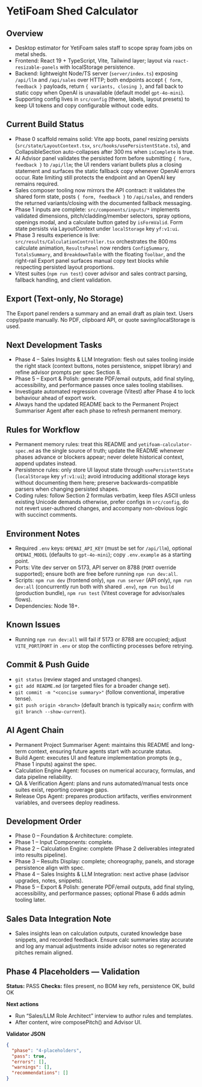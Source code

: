 # YetiFoam Shed Calculator
## Overview
- Desktop estimator for YetiFoam sales staff to scope spray foam jobs on metal sheds.
- Frontend: React 19 + TypeScript, Vite, Tailwind layer; layout via `react-resizable-panels` with localStorage persistence.
- Backend: lightweight Node/TS server (`server/index.ts`) exposing `/api/llm` and `/api/sales` over HTTP; both endpoints accept `{ form, feedback }` payloads, return `{ variants, closing }`, and fall back to static copy when OpenAI is unavailable (default model `gpt-4o-mini`).
- Supporting config lives in `src/config` (theme, labels, layout presets) to keep UI tokens and copy configurable without code edits.

## Current Build Status
- Phase 0 scaffold remains solid: Vite app boots, panel resizing persists (`src/state/LayoutContext.tsx`, `src/hooks/usePersistentState.ts`), and CollapsibleSection auto-collapses after 300 ms when `isComplete` is true.
- AI Advisor panel validates the persisted form before submitting `{ form, feedback }` to `/api/llm`; the UI renders variant bullets plus a closing statement and surfaces the static fallback copy whenever OpenAI errors occur. Rate limiting still protects the endpoint and an OpenAI key remains required.
- Sales composer tooling now mirrors the API contract: it validates the shared form state, posts `{ form, feedback }` to `/api/sales`, and renders the returned variants/closing with the documented fallback messaging.
- Phase 1 inputs are complete: `src/components/inputs/*` implements validated dimensions, pitch/cladding/member selectors, spray options, openings modal, and a calculate button gated by `isFormValid`. Form state persists via LayoutContext under `localStorage` key `yf:v1:ui`.
- Phase 3 results experience is live: `src/results/CalculationController.tsx` orchestrates the 800 ms calculate animation, `ResultsPanel` now renders `ConfigSummary`, `TotalsSummary`, and `BreakdownTable` with the floating `Toolbar`, and the right-rail Export panel surfaces manual copy text blocks while respecting persisted layout proportions.
- Vitest suites (`npm run test`) cover advisor and sales contract parsing, fallback handling, and client validation.

## Export (Text-only, No Storage)
The Export panel renders a summary and an email draft as plain text. Users copy/paste manually. No PDF, clipboard API, or quote saving/localStorage is used.

## Next Development Tasks
- Phase 4 – Sales Insights & LLM Integration: flesh out sales tooling inside the right stack (context buttons, notes persistence, snippet library) and refine advisor prompts per spec Section 8.
- Phase 5 – Export & Polish: generate PDF/email outputs, add final styling, accessibility, and performance passes once sales tooling stabilises.
- Investigate automated regression coverage (Vitest) after Phase 4 to lock behaviour ahead of export work.
- Always hand the updated README back to the Permanent Project Summariser Agent after each phase to refresh permanent memory.

## Rules for Workflow
- Permanent memory rules: treat this README and `yetifoam-calculator-spec.md` as the single source of truth; update the README whenever phases advance or blockers appear; never delete historical context, append updates instead.
- Persistence rules: only store UI layout state through `usePersistentState` (`localStorage` key `yf:v1:ui`); avoid introducing additional storage keys without documenting them here; preserve backwards-compatible parsers when changing persisted shapes.
- Coding rules: follow Section 2 formulas verbatim, keep files ASCII unless existing Unicode demands otherwise, prefer configs in `src/config`, do not revert user-authored changes, and accompany non-obvious logic with succinct comments.

## Environment Notes
- Required `.env` keys: `OPENAI_API_KEY` (must be set for `/api/llm`), optional `OPENAI_MODEL` (defaults to `gpt-4o-mini`); copy `.env.example` as a starting point.
- Ports: Vite dev server on 5173, API server on 8788 (`PORT` override supported); ensure both are free before running `npm run dev:all`.
- Scripts: `npm run dev` (frontend only), `npm run server` (API only), `npm run dev:all` (concurrently run both with shared `.env`), `npm run build` (production bundle), `npm run test` (Vitest coverage for advisor/sales flows).
- Dependencies: Node 18+.

## Known Issues
- Running `npm run dev:all` will fail if 5173 or 8788 are occupied; adjust `VITE_PORT`/`PORT` in `.env` or stop the conflicting processes before retrying.

## Commit & Push Guide
- `git status` (review staged and unstaged changes).
- `git add README.md` (or targeted files for a broader change set).
- `git commit -m "<concise summary>"` (follow conventional, imperative tense).
- `git push origin <branch>` (default branch is typically `main`; confirm with `git branch --show-current`).

## AI Agent Chain
- Permanent Project Summariser Agent: maintains this README and long-term context, ensuring future agents start with accurate status.
- Build Agent: executes UI and feature implementation prompts (e.g., Phase 1 inputs) against the spec.
- Calculation Engine Agent: focuses on numerical accuracy, formulas, and data pipeline reliability.
- QA & Verification Agent: plans and runs automated/manual tests once suites exist, reporting coverage gaps.
- Release Ops Agent: prepares production artifacts, verifies environment variables, and oversees deploy readiness.

## Development Order
- Phase 0 – Foundation & Architecture: complete.
- Phase 1 – Input Components: complete.
- Phase 2 – Calculation Engine: complete (Phase 2 deliverables integrated into results pipeline).
- Phase 3 – Results Display: complete; choreography, panels, and storage persistence align with spec.
- Phase 4 – Sales Insights & LLM Integration: next active phase (advisor upgrades, notes, snippets).
- Phase 5 – Export & Polish: generate PDF/email outputs, add final styling, accessibility, and performance passes; optional Phase 6 adds admin tooling later.

## Sales Data Integration Note
- Sales insights lean on calculation outputs, curated knowledge base snippets, and recorded feedback. Ensure calc summaries stay accurate and log any manual adjustments inside advisor notes so regenerated pitches remain aligned.

<!-- PHASE-4-PLACEHOLDERS -->
## Phase 4 Placeholders — Validation
**Status:** PASS
**Checks:** files present, no BOM key refs, persistence OK, build OK

**Next actions**
- Run “Sales/LLM Role Architect” interview to author rules and templates.
- After content, wire composePitch() and Advisor UI.

**Validator JSON**
```json
{
  "phase": "4-placeholders",
  "pass": true,
  "errors": [],
  "warnings": [],
  "recommendations": []
}
```
